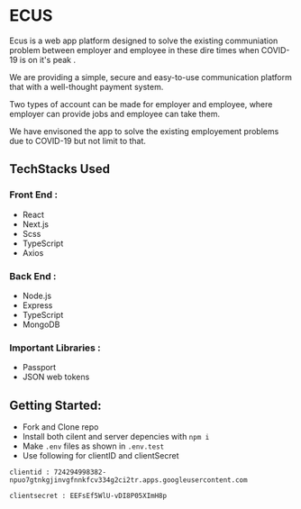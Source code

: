 # ECUS

<p>Ecus is a web app platform designed to solve the existing communiation problem between employer and employee in these dire times when COVID-19 is on it's peak .</p>

<p>We are providing a simple, secure and easy-to-use communication platform that with a well-thought payment system.</p>

<p>Two types of account can be made for employer and employee, where employer can provide jobs and employee can take them.</p>

<p>We have envisoned the app to solve the existing employement problems due to COVID-19 but not limit to that.</p>

## TechStacks Used

### Front End :

- React
- Next.js
- Scss
- TypeScript
- Axios

### Back End :

- Node.js
- Express
- TypeScript
- MongoDB

### Important Libraries :

- Passport
- JSON web tokens

## Getting Started:

- Fork and Clone repo
- Install both cilent and server depencies with `npm i`
- Make `.env` files as shown in `.env.test`
- Use following for clientID and clientSecret

`clientid : 724294998382-npuo7gtnkgjinvgfnnkfcv334g2ci2tr.apps.googleusercontent.com`

`clientsecret : EEFsEf5WlU-vDI8P05XImH8p`
